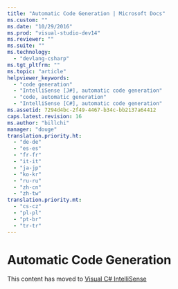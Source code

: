 ```yaml
---
title: "Automatic Code Generation | Microsoft Docs"
ms.custom: ""
ms.date: "10/29/2016"
ms.prod: "visual-studio-dev14"
ms.reviewer: ""
ms.suite: ""
ms.technology: 
  - "devlang-csharp"
ms.tgt_pltfrm: ""
ms.topic: "article"
helpviewer_keywords: 
  - "code generation"
  - "IntelliSense [J#], automatic code generation"
  - "code, automatic generation"
  - "IntelliSense [C#], automatic code generation"
ms.assetid: 7294d4bc-2f49-4467-b34c-bb2137a64412
caps.latest.revision: 16
ms.author: "billchi"
manager: "douge"
translation.priority.ht: 
  - "de-de"
  - "es-es"
  - "fr-fr"
  - "it-it"
  - "ja-jp"
  - "ko-kr"
  - "ru-ru"
  - "zh-cn"
  - "zh-tw"
translation.priority.mt: 
  - "cs-cz"
  - "pl-pl"
  - "pt-br"
  - "tr-tr"
---
```

# Automatic Code Generation
This content has moved to [Visual C# IntelliSense](../ide/visual-csharp-intellisense.md)